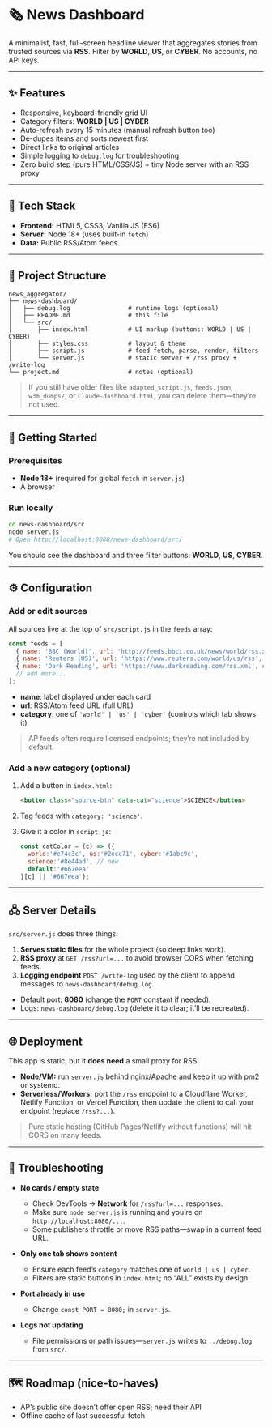 # 🗞️ News Dashboard

A minimalist, fast, full-screen headline viewer that aggregates stories from trusted sources via **RSS**. Filter by **WORLD**, **US**, or **CYBER**. No accounts, no API keys.

---

## ✨ Features

* Responsive, keyboard-friendly grid UI
* Category filters: **WORLD | US | CYBER**
* Auto-refresh every 15 minutes (manual refresh button too)
* De-dupes items and sorts newest first
* Direct links to original articles
* Simple logging to `debug.log` for troubleshooting
* Zero build step (pure HTML/CSS/JS) + tiny Node server with an RSS proxy

---

## 🧰 Tech Stack

* **Frontend:** HTML5, CSS3, Vanilla JS (ES6)
* **Server:** Node 18+ (uses built-in `fetch`)
* **Data:** Public RSS/Atom feeds

---

## 📁 Project Structure

```
news_aggregator/
├── news-dashboard/
│   ├── debug.log                # runtime logs (optional)
│   ├── README.md                # this file
│   └── src/
│       ├── index.html           # UI markup (buttons: WORLD | US | CYBER)
│       ├── styles.css           # layout & theme
│       ├── script.js            # feed fetch, parse, render, filters
│       └── server.js            # static server + /rss proxy + /write-log
└── project.md                   # notes (optional)
```

> If you still have older files like `adapted_script.js`, `feeds.json`, `w3m_dumps/`, or `Claude-dashboard.html`, you can delete them—they’re not used.

---

## 🚀 Getting Started

### Prerequisites

* **Node 18+** (required for global `fetch` in `server.js`)
* A browser

### Run locally

```bash
cd news-dashboard/src
node server.js
# Open http://localhost:8080/news-dashboard/src/
```

You should see the dashboard and three filter buttons: **WORLD**, **US**, **CYBER**.

---

## ⚙️ Configuration

### Add or edit sources

All sources live at the top of `src/script.js` in the `feeds` array:

```js
const feeds = [
  { name: 'BBC (World)', url: 'http://feeds.bbci.co.uk/news/world/rss.xml', category: 'world' },
  { name: 'Reuters (US)', url: 'https://www.reuters.com/world/us/rss', category: 'us' },
  { name: 'Dark Reading', url: 'https://www.darkreading.com/rss.xml', category: 'cyber' },
  // add more...
];
```

* **name**: label displayed under each card
* **url**: RSS/Atom feed URL (full URL)
* **category**: one of `'world' | 'us' | 'cyber'` (controls which tab shows it)

> AP feeds often require licensed endpoints; they’re not included by default.

### Add a new category (optional)

1. Add a button in `index.html`:

   ```html
   <button class="source-btn" data-cat="science">SCIENCE</button>
   ```
2. Tag feeds with `category: 'science'`.
3. Give it a color in `script.js`:

   ```js
   const catColor = (c) => ({
     world:'#e74c3c', us:'#2ecc71', cyber:'#1abc9c',
     science:'#8e44ad', // new
     default:'#667eea'
   }[c] || '#667eea');
   ```

---

## 🖧 Server Details

`src/server.js` does three things:

1. **Serves static files** for the whole project (so deep links work).
2. **RSS proxy** at `GET /rss?url=...` to avoid browser CORS when fetching feeds.
3. **Logging endpoint** `POST /write-log` used by the client to append messages to `news-dashboard/debug.log`.

* Default port: **8080** (change the `PORT` constant if needed).
* Logs: `news-dashboard/debug.log` (delete it to clear; it’ll be recreated).

---

## 🌐 Deployment

This app is static, but it **does need** a small proxy for RSS:

* **Node/VM:** run `server.js` behind nginx/Apache and keep it up with pm2 or systemd.
* **Serverless/Workers:** port the `/rss` endpoint to a Cloudflare Worker, Netlify Function, or Vercel Function, then update the client to call your endpoint (replace `/rss?...`).

> Pure static hosting (GitHub Pages/Netlify without functions) will hit CORS on many feeds.

---

## 🧪 Troubleshooting

* **No cards / empty state**

  * Check DevTools → **Network** for `/rss?url=...` responses.
  * Make sure `node server.js` is running and you’re on `http://localhost:8080/...`.
  * Some publishers throttle or move RSS paths—swap in a current feed URL.

* **Only one tab shows content**

  * Ensure each feed’s `category` matches one of `world | us | cyber`.
  * Filters are static buttons in `index.html`; no “ALL” exists by design.

* **Port already in use**

  * Change `const PORT = 8080;` in `server.js`.

* **Logs not updating**

  * File permissions or path issues—`server.js` writes to `../debug.log` from `src/`.

---

## 🗺️ Roadmap (nice-to-haves)

* AP’s public site doesn’t offer open RSS; need their API
* Offline cache of last successful fetch
